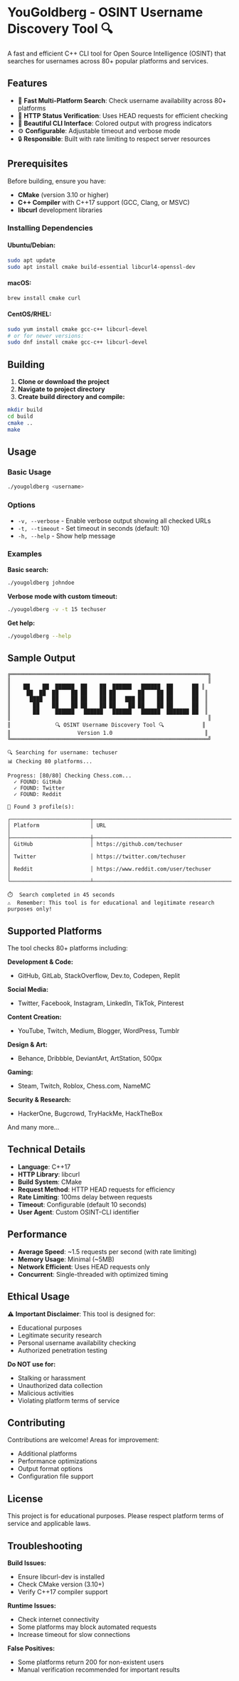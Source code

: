 # YouGoldberg - OSINT Username Discovery Tool 🔍

A fast and efficient C++ CLI tool for Open Source Intelligence (OSINT) that searches for usernames across 80+ popular platforms and services.

## Features

- 🚀 **Fast Multi-Platform Search**: Check username availability across 80+ platforms
- 🎯 **HTTP Status Verification**: Uses HEAD requests for efficient checking
- 🎨 **Beautiful CLI Interface**: Colored output with progress indicators
- ⚙️ **Configurable**: Adjustable timeout and verbose mode
- 🔒 **Responsible**: Built with rate limiting to respect server resources

## Prerequisites

Before building, ensure you have:

- **CMake** (version 3.10 or higher)
- **C++ Compiler** with C++17 support (GCC, Clang, or MSVC)
- **libcurl** development libraries

### Installing Dependencies

#### Ubuntu/Debian:
```bash
sudo apt update
sudo apt install cmake build-essential libcurl4-openssl-dev
```

#### macOS:
```bash
brew install cmake curl
```

#### CentOS/RHEL:
```bash
sudo yum install cmake gcc-c++ libcurl-devel
# or for newer versions:
sudo dnf install cmake gcc-c++ libcurl-devel
```

## Building

1. **Clone or download the project**
2. **Navigate to project directory**
3. **Create build directory and compile:**

```bash
mkdir build
cd build
cmake ..
make
```

## Usage

### Basic Usage
```bash
./yougoldberg <username>
```

### Options
- `-v, --verbose` - Enable verbose output showing all checked URLs
- `-t, --timeout` - Set timeout in seconds (default: 10)
- `-h, --help` - Show help message

### Examples

**Basic search:**
```bash
./yougoldberg johndoe
```

**Verbose mode with custom timeout:**
```bash
./yougoldberg -v -t 15 techuser
```

**Get help:**
```bash
./yougoldberg --help
```

## Sample Output

```
╔══════════════════════════════════════════════════════════════╗
║                                                              ║
║    ██    ██  ██████  ██    ██  ██████   ██████  ██      ██ ║
║     ██  ██  ██    ██ ██    ██ ██       ██    ██ ██      ██  ║
║      ████   ██    ██ ██    ██ ██   ███ ██    ██ ██      ██  ║
║       ██    ██    ██ ██    ██ ██    ██ ██    ██ ██      ██  ║
║       ██     ██████   ██████   ██████   ██████  ███████ ██  ║
║                                                              ║
║              🔍 OSINT Username Discovery Tool 🔍            ║
║                     Version 1.0                             ║
╚══════════════════════════════════════════════════════════════╝

🔍 Searching for username: techuser
📊 Checking 80 platforms...

Progress: [80/80] Checking Chess.com...
  ✓ FOUND: GitHub
  ✓ FOUND: Twitter
  ✓ FOUND: Reddit

🎯 Found 3 profile(s):

┌─────────────────────────┬────────────────────────────────────────────────────────┐
│ Platform                │ URL                                                    │
├─────────────────────────┼────────────────────────────────────────────────────────┤
│ GitHub                  │ https://github.com/techuser                           │
│ Twitter                 │ https://twitter.com/techuser                          │
│ Reddit                  │ https://www.reddit.com/user/techuser                  │
└─────────────────────────┴────────────────────────────────────────────────────────┘

⏱️  Search completed in 45 seconds
⚠️  Remember: This tool is for educational and legitimate research purposes only!
```

## Supported Platforms

The tool checks 80+ platforms including:

**Development & Code:**
- GitHub, GitLab, StackOverflow, Dev.to, Codepen, Replit

**Social Media:**
- Twitter, Facebook, Instagram, LinkedIn, TikTok, Pinterest

**Content Creation:**
- YouTube, Twitch, Medium, Blogger, WordPress, Tumblr

**Design & Art:**
- Behance, Dribbble, DeviantArt, ArtStation, 500px

**Gaming:**
- Steam, Twitch, Roblox, Chess.com, NameMC

**Security & Research:**
- HackerOne, Bugcrowd, TryHackMe, HackTheBox

And many more...

## Technical Details

- **Language**: C++17
- **HTTP Library**: libcurl
- **Build System**: CMake
- **Request Method**: HTTP HEAD requests for efficiency
- **Rate Limiting**: 100ms delay between requests
- **Timeout**: Configurable (default 10 seconds)
- **User Agent**: Custom OSINT-CLI identifier

## Performance

- **Average Speed**: ~1.5 requests per second (with rate limiting)
- **Memory Usage**: Minimal (~5MB)
- **Network Efficient**: Uses HEAD requests only
- **Concurrent**: Single-threaded with optimized timing

## Ethical Usage

⚠️ **Important Disclaimer**: This tool is designed for:
- Educational purposes
- Legitimate security research
- Personal username availability checking
- Authorized penetration testing

**Do NOT use for:**
- Stalking or harassment
- Unauthorized data collection
- Malicious activities
- Violating platform terms of service

## Contributing

Contributions are welcome! Areas for improvement:
- Additional platforms
- Performance optimizations
- Output format options
- Configuration file support

## License

This project is for educational purposes. Please respect platform terms of service and applicable laws.

## Troubleshooting

**Build Issues:**
- Ensure libcurl-dev is installed
- Check CMake version (3.10+)
- Verify C++17 compiler support

**Runtime Issues:**
- Check internet connectivity
- Some platforms may block automated requests
- Increase timeout for slow connections

**False Positives:**
- Some platforms return 200 for non-existent users
- Manual verification recommended for important results 
